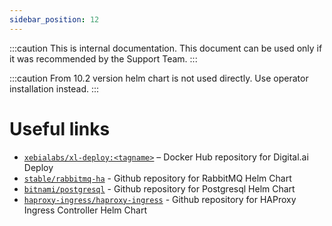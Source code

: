 ```yaml
---
sidebar_position: 12
---
```


:::caution
This is internal documentation. This document can be used only if it was recommended by the Support Team.
:::

:::caution
From 10.2 version helm chart is not used directly. Use operator installation instead.
:::

# Useful links

- [`xebialabs/xl-deploy:<tagname>`](https://hub.docker.com/r/xebialabs/xl-deploy) – Docker Hub repository for Digital.ai Deploy
- [`stable/rabbitmq-ha`](https://github.com/helm/charts/tree/master/stable/rabbitmq-ha) -  Github repository for RabbitMQ Helm Chart
- [`bitnami/postgresql`](https://github.com/bitnami/charts/tree/master/bitnami/postgresql) -  Github repository for Postgresql Helm Chart
- [`haproxy-ingress/haproxy-ingress`](https://github.com/haproxy-ingress/charts) -  Github repository for HAProxy Ingress Controller Helm Chart
